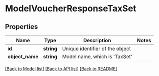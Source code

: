 # ModelVoucherResponseTaxSet

## Properties
Name | Type | Description | Notes
------------ | ------------- | ------------- | -------------
**id** | **string** | Unique identifier of the object | 
**object_name** | **string** | Model name, which is &#x27;TaxSet&#x27; | 

[[Back to Model list]](../../README.md#documentation-for-models) [[Back to API list]](../../README.md#documentation-for-api-endpoints) [[Back to README]](../../README.md)

